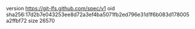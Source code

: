 version https://git-lfs.github.com/spec/v1
oid sha256:17d2b7e043253ee8d72a3ef4ba5071fb2ed796e31d1f6b083d178005a2ffbf72
size 26570
